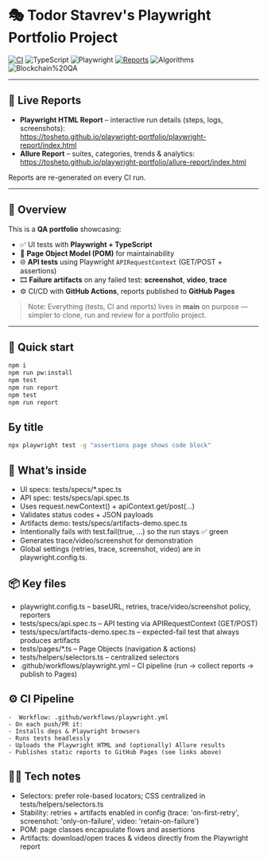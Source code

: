# 🎭 Todor Stavrev's Playwright Portfolio Project

[![CI](https://github.com/tosheto/playwright-portfolio/actions/workflows/playwright.yml/badge.svg)](https://github.com/tosheto/playwright-portfolio/actions/workflows/playwright.yml)
![TypeScript](https://img.shields.io/badge/TypeScript-5.x-blue)
![Playwright](https://img.shields.io/badge/Playwright-1.46+-green)
[![Reports](https://img.shields.io/badge/📊%20Test%20Reports-Live%20on%20GitHub%20Pages-brightgreen)](https://tosheto.github.io/playwright-portfolio/)
![Algorithms](https://img.shields.io/badge/Algorithms-Ready-informational)
![Blockchain%20QA](https://img.shields.io/badge/Blockchain%20QA-Portfolio-blueviolet)

---

## 🔗 Live Reports

- **Playwright HTML Report** – interactive run details (steps, logs, screenshots):  
  https://tosheto.github.io/playwright-portfolio/playwright-report/index.html
- **Allure Report** – suites, categories, trends & analytics:  
  https://tosheto.github.io/playwright-portfolio/allure-report/index.html

Reports are re-generated on every CI run.

---

## 📖 Overview

This is a **QA portfolio** showcasing:

- ✅ UI tests with **Playwright + TypeScript**
- 🧩 **Page Object Model (POM)** for maintainability
- 🌐 **API tests** using Playwright `APIRequestContext` (GET/POST + assertions)
- 🎞️ **Failure artifacts** on any failed test: **screenshot**, **video**, **trace**
- ⚙️ CI/CD with **GitHub Actions**, reports published to **GitHub Pages**

> Note: Everything (tests, CI and reports) lives in **main** on purpose — simpler to clone, run and review for a portfolio project.

---

## 🚀 Quick start

```bash
npm i
npm run pw:install
npm test
npm run report
npm test 
npm run report 
```
## Бy title
```bash
npx playwright test -g "assertions page shows code block"
```
## 🧪 What’s inside
  - UI specs: tests/specs/*.spec.ts
  - API spec: tests/specs/api.spec.ts
  - Uses request.newContext() + apiContext.get/post(...)
  - Validates status codes + JSON payloads
  - Artifacts demo: tests/specs/artifacts-demo.spec.ts
  - Intentionally fails with test.fail(true, ...) so the run stays ✅ green
  - Generates trace/video/screenshot for demonstration
  - Global settings (retries, trace, screenshot, video) are in playwright.config.ts.

## 📦 Key files

  - playwright.config.ts – baseURL, retries, trace/video/screenshot policy, reporters
  - tests/specs/api.spec.ts – API testing via APIRequestContext (GET/POST)
  - tests/specs/artifacts-demo.spec.ts – expected-fail test that always produces artifacts
  - tests/pages/*.ts – Page Objects (navigation & actions)
  - tests/helpers/selectors.ts – centralized selectors
  - .github/workflows/playwright.yml – CI pipeline (run → collect reports → publish to Pages)

## ⚙️ CI Pipeline

    -  Workflow: .github/workflows/playwright.yml
    - On each push/PR it:
    - Installs deps & Playwright browsers
    - Runs tests headlessly
    - Uploads the Playwright HTML and (optionally) Allure results
    - Publishes static reports to GitHub Pages (see links above)

## 🧑‍💻 Tech notes

  - Selectors: prefer role-based locators; CSS centralized in tests/helpers/selectors.ts
  - Stability: retries + artifacts enabled in config (trace: 'on-first-retry', screenshot: 'only-on-failure', video: 'retain-on-failure')
  - POM: page classes encapsulate flows and assertions
  - Artifacts: download/open traces & videos directly from the Playwright report
